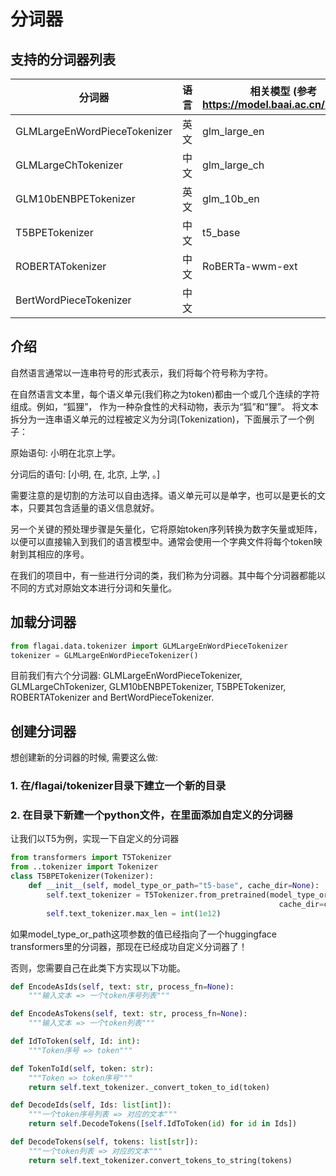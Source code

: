 # 分词器

## 支持的分词器列表
| 分词器                         | 语言  | 相关模型 (参考 https://model.baai.ac.cn/models) |
|-----------------------------|-----|-------------------------------------------|
| GLMLargeEnWordPieceTokenizer | 英文  | glm_large_en                              |
| GLMLargeChTokenizer         | 中文  | glm_large_ch                              |
| GLM10bENBPETokenizer        | 英文  | glm_10b_en                                |
| T5BPETokenizer              | 中文  | t5_base                                   |
| ROBERTATokenizer            | 中文  | RoBERTa-wwm-ext                           |
| BertWordPieceTokenizer      | 中文  |                                           |

## 介绍

自然语言通常以一连串符号的形式表示，我们将每个符号称为字符。

在自然语言文本里，每个语义单元(我们称之为token)都由一个或几个连续的字符组成。例如，“狐狸”，
作为一种杂食性的犬科动物，表示为“狐”和“狸”。
将文本拆分为一连串语义单元的过程被定义为分词(Tokenization)，下面展示了一个例子：


原始语句:                   小明在北京上学。

分词后的语句:      [小明,   在,   北京,   上学,   。]

需要注意的是切割的方法可以自由选择。语义单元可以是单字，也可以是更长的文本，只要其包含适量的语义信息就好。

另一个关键的预处理步骤是矢量化，它将原始token序列转换为数字矢量或矩阵，以便可以直接输入到我们的语言模型中。通常会使用一个字典文件将每个token映射到其相应的序号。

在我们的项目中，有一些进行分词的类，我们称为分词器。其中每个分词器都能以不同的方式对原始文本进行分词和矢量化。

## 加载分词器
```python
from flagai.data.tokenizer import GLMLargeEnWordPieceTokenizer
tokenizer = GLMLargeEnWordPieceTokenizer()
```
目前我们有六个分词器: GLMLargeEnWordPieceTokenizer, GLMLargeChTokenizer, GLM10bENBPETokenizer, T5BPETokenizer, ROBERTATokenizer and BertWordPieceTokenizer.

## 创建分词器
想创建新的分词器的时候, 需要这么做:
### 1. 在/flagai/tokenizer目录下建立一个新的目录

### 2. 在目录下新建一个python文件，在里面添加自定义的分词器

让我们以T5为例，实现一下自定义的分词器

```python
from transformers import T5Tokenizer
from ..tokenizer import Tokenizer
class T5BPETokenizer(Tokenizer):
    def __init__(self, model_type_or_path="t5-base", cache_dir=None):
        self.text_tokenizer = T5Tokenizer.from_pretrained(model_type_or_path,
                                                            cache_dir=cache_dir)
        self.text_tokenizer.max_len = int(1e12)
```
如果model_type_or_path这项参数的值已经指向了一个huggingface transformers里的分词器，那现在已经成功自定义分词器了！

否则，您需要自己在此类下方实现以下功能。


```python
def EncodeAsIds(self, text: str, process_fn=None):
    """输入文本 => 一个token序号列表"""

def EncodeAsTokens(self, text: str, process_fn=None):
    """输入文本 => 一个token列表"""

def IdToToken(self, Id: int):
    """Token序号 => token"""

def TokenToId(self, token: str):
    """Token => token序号"""
    return self.text_tokenizer._convert_token_to_id(token)

def DecodeIds(self, Ids: list[int]):
    """一个token序号列表 => 对应的文本"""
    return self.DecodeTokens([self.IdToToken(id) for id in Ids])

def DecodeTokens(self, tokens: list[str]):
    """一个token列表 => 对应的文本"""
    return self.text_tokenizer.convert_tokens_to_string(tokens)
```